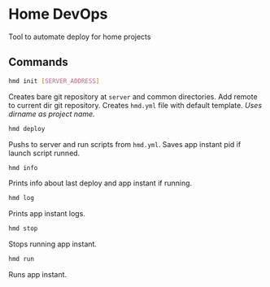 # Home DevOps

Tool to automate deploy for home projects

## Commands

```bash
hmd init [SERVER_ADDRESS]
```
Creates bare git repository at `server` and common directories.
Add remote to current dir git repository.
Creates `hmd.yml` file with default template.
_Uses dirname as project name._

```bash
hmd deploy
```
Pushs to server and run scripts from `hmd.yml`.
Saves app instant pid if launch script runned.

```bash
hmd info
```
Prints info about last deploy and app instant if running.

```bash
hmd log
```
Prints app instant logs.

```bash
hmd stop
```
Stops running app instant.

```bash
hmd run
```
Runs app instant.
